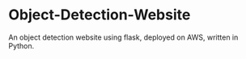 # Object-Detection-Website
An object detection website using flask, deployed on AWS, written in Python.
